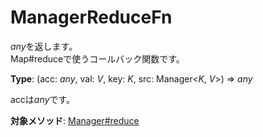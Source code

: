 # ManagerReduceFn
*any*を返します。  
Map#reduceで使うコールバック関数です。  
  
**Type**: (acc: *any*, val: *V*, key: *K*, src: Manager\<*K*, *V*\>) => *any*    

accは*any*です。  
  
**対象メソッド**: [Manager#reduce](https://github.com/Mametaro-discord/DataManager/blob/docs/Manager/methods/reduce.md)